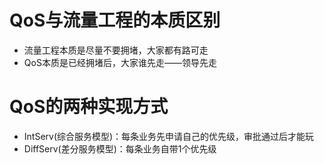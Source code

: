 # QoS与流量工程的本质区别

* 流量工程本质是尽量不要拥堵，大家都有路可走
* QoS本质是已经拥堵后，大家谁先走——领导先走

# QoS的两种实现方式

* IntServ\(综合服务模型\)：每条业务先申请自己的优先级，审批通过后才能玩
* DiffServ\(差分服务模型\)：每条业务自带1个优先级



